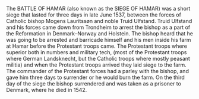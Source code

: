The BATTLE OF HAMAR (also known as the SIEGE OF HAMAR) was a short siege that lasted for three days in late June 1537, between the forces of Catholic bishop Mogens Lauritssøn and noble Truid Ulfstand. Truid Ulfstand and his forces came down from Trondheim to arrest the bishop as a part of the Reformation in Denmark–Norway and Holstein. The bishop heard that he was going to be arrested and barricade himself and his men inside his farm at Hamar before the Protestant troops came. The Protestant troops where superior both in numbers and military tech, (most of the Protestant troops where German Landsknecht, but the Catholic troops where mostly peasant militia) and when the Protestant troops arrived they laid siege to the farm. The commander of the Protestant forces had a parley with the bishop, and gave him three days to surrender or he would burn the farm. On the third day of the siege the bishop surrendered and was taken as a prisoner to Denmark, where he died in 1542.

